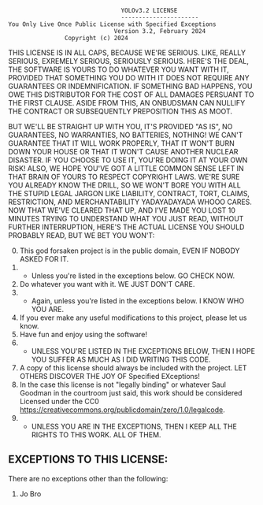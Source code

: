                                     YOLOv3.2 LICENSE
                                    ----------------------
    You Only Live Once Public License with Specified Exceptions
                                  Version 3.2, February 2024
                    Copyright (c) 2024

THIS LICENSE IS IN ALL CAPS, BECAUSE WE'RE SERIOUS. LIKE, REALLY SERIOUS, EXREMELY SERIOUS, SERIOUSLY SERIOUS.
HERE'S THE DEAL, THE SOFTWARE IS YOURS TO DO WHATEVER YOU WANT WITH IT, PROVIDED THAT SOMETHING YOU DO WITH IT
DOES NOT REQUIRE ANY GUARANTEES OR INDEMNIFICATION.  IF SOMETHING BAD HAPPENS, YOU OWE THIS DISTRIBUTOR FOR THE
COST OF ALL DAMAGES PERSUANT TO THE FIRST CLAUSE.  ASIDE FROM THIS, AN ONBUDSMAN CAN NULLIFY THE CONTRACT OR 
SUBSEQUENTLY PREPOSITION THIS AS MOOT.  

BUT WE'LL BE STRAIGHT UP WITH YOU, IT'S PROVIDED "AS IS", NO GUARANTEES, NO WARRANTIES, NO BATTERIES, NOTHING!
WE CAN'T GUARANTEE THAT IT WILL WORK PROPERLY, THAT IT WON'T BURN DOWN YOUR HOUSE OR THAT IT WON'T CAUSE ANOTHER NUCLEAR DISASTER.
IF YOU CHOOSE TO USE IT, YOU'RE DOING IT AT YOUR OWN RISK! 
ALSO, WE HOPE YOU'VE GOT A LITTLE COMMON SENSE LEFT IN THAT BRAIN OF YOURS TO RESPECT COPYRIGHT LAWS.
WE'RE SURE YOU ALREADY KNOW THE DRILL, SO WE WON'T BORE YOU WITH ALL THE STUPID LEGAL JARGON LIKE
LIABILITY, CONTRACT, TORT, CLAIMS, RESTRICTION, AND MERCHANTABILITY YADAYADAYADA WHOOO CARES. 
NOW THAT WE'VE CLEARED THAT UP, AND I'VE MADE YOU LOST 10 MINUTES TRYING TO UNDERSTAND WHAT YOU JUST READ,
WITHOUT FURTHER INTERRUPTION, HERE'S THE ACTUAL LICENSE YOU SHOULD PROBABLY READ, BUT WE BET YOU WON'T:

0. This god forsaken project is in the public domain, EVEN IF NOBODY ASKED FOR IT.
  0. - Unless you're listed in the exceptions below. GO CHECK NOW.
1. Do whatever you want with it. WE JUST DON'T CARE.
  0. - Again, unless you're listed in the exceptions below. I KNOW WHO YOU ARE.
3. If you ever make any useful modifications to this project, please let us know. 
3. Have fun and enjoy using the software!
  0. - UNLESS YOU'RE LISTED IN THE EXCEPTIONS BELOW, THEN I HOPE YOU SUFFER AS MUCH AS I DID WRITING THIS CODE.
6. A copy of this license should always be included with the project. LET OTHERS DISCOVER THE JOY OF Specified EXceptions! 
7. In the case this license is not "legally binding" or whatever Saul Goodman in the courtroom just said,
   this work should be considered Licensed under the CC0 <https://creativecommons.org/publicdomain/zero/1.0/legalcode>.
  0. - UNLESS YOU ARE IN THE EXCEPTIONS, THEN I KEEP ALL THE RIGHTS TO THIS WORK. ALL OF THEM.

EXCEPTIONS TO THIS LICENSE:
---------------------------

There are no exceptions other than the following:
1. Jo Bro
